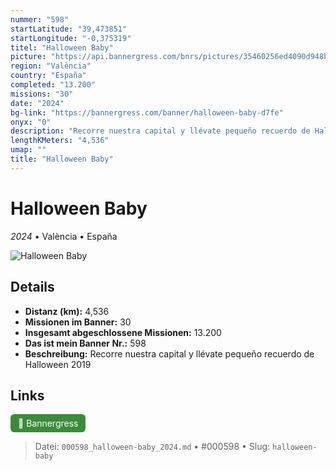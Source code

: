 ```yaml
---
nummer: "598"
startLatitude: "39,473851"
startLongitude: "-0,375319"
titel: "Halloween Baby"
picture: "https://api.bannergress.com/bnrs/pictures/35460256ed4090d948b3b8e8eccccef7"
region: "València"
country: "España"
completed: "13.200"
missions: "30"
date: "2024"
bg-link: "https://bannergress.com/banner/halloween-baby-d7fe"
onyx: "0"
description: "Recorre nuestra capital y llévate pequeño recuerdo de Halloween 2019"
lengthKMeters: "4,536"
umap: ""
title: "Halloween Baby"
---
```

# Halloween Baby

*2024* • València • España

![Halloween Baby](https://api.bannergress.com/bnrs/pictures/35460256ed4090d948b3b8e8eccccef7)

## Details
- **Distanz (km):** 4,536
- **Missionen im Banner:** 30
- **Insgesamt abgeschlossene Missionen:** 13.200
- **Das ist mein Banner Nr.:** 598
- **Beschreibung:** Recorre nuestra capital y llévate pequeño recuerdo de Halloween 2019


## Links
<div style="margin-top: 0.5em;">
<a href="https://bannergress.com/banner/halloween-baby-d7fe" target="_blank" style="display:inline-block;margin-right:8px;padding:6px 12px;background-color:#3c8b3c;color:white;text-decoration:none;border-radius:6px;">🔗 Bannergress</a>

</div>


> Datei: `000598_halloween-baby_2024.md` • #000598 • Slug: `halloween-baby`
